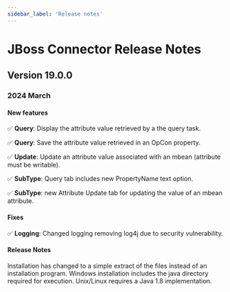 ```yaml
---
sidebar_label: 'Release notes'
---
```


# JBoss Connector Release Notes

## Version 19.0.0

### 2024 March

#### New features

:white_check_mark: **Query**: Display the attribute value retrieved by a the query task.

:white_check_mark: **Query**: Save the attribute value retrieved in an OpCon property.

:white_check_mark: **Update**: Update an attribute value associated with an mbean (attribute must be writable).

:white_check_mark: **SubType**: Query tab includes new PropertyName text option.

:white_check_mark: **SubType**: new Attribute Update tab for updating the value of an mbean attribute.

#### Fixes

:white_check_mark: **Logging**: Changed logging removing log4j due to security vulnerability.

#### Release Notes

Installation has changed to a simple extract of the files instead of an installation program.
Windows installation includes the java directory required for execution.
Unix/Linux requires a Java 1.8 implementation. 
